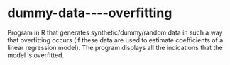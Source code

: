 # dummy-data----overfitting
Program in R that generates synthetic/dummy/random data in such a way that overfitting occurs (if these data are used to estimate coefficients of a linear regression model). The program displays all the indications that the model is overfitted.
